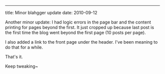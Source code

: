 ---
title: Minor blahgger update
date: 2010-09-12

Another minor update:
I had logic errors in the page bar and the content printing for pages beyond the first. It just cropped up because last post is the first time the blog went beyond the first page (10 posts per page).

I also added a link to the front page under the header. I've been meaning to do that for a while.

That's it.

Keep tweaking~ 